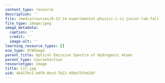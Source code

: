 ```yaml
---
content_type: resource
description: ''
file: /media/courses/8-13-14-experimental-physics-i-ii-junior-lab-fall-2016-spring-2017/4b417bc2bdf80ecd7b21499a75fe42bf_L17.jpg
file_type: image/jpeg
image_metadata:
  caption: ''
  credit: ''
  image-alt: ''
learning_resource_types: []
ocw_type: OCWImage
parent_title: Optical Emission Spectra of Hydrogenic Atoms
parent_type: CourseSection
resourcetype: Image
title: L17.jpg
uid: 4b417bc2-bdf8-0ecd-7b21-499a75fe42bf
---
```

